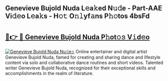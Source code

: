 ## Genevieve Bujold Nuda L𝚎a𝚔ed N𝚞𝚍e - Part-AAE Vi𝚍𝚎o L𝚎a𝚔s - H𝚘𝚝 O𝚗𝚕yf𝚊ns P𝚑𝚘tos 4bsFd

# <h2><a href="http://kf5jeu.oniu.top/?m=Genevieve+Bujold+Nuda">🔗👉 🔴 Genevieve Bujold Nuda P𝚑ot𝚘𝚜 V𝚒d𝚎o</a></h2>

[![Genevieve Bujold Nuda Nu𝚍e𝚜](https://i.imgur.com/0qMVB7G.gif)](http://kf5jeu.oniu.top/?m=Genevieve+Bujold+Nuda)
Online entertainer and digital artist Genevieve Bujold Nuda, famed for creating and sharing dance and lifestyle content via solo and collaborative dance routines and short videos. Talented writer Genevieve Bujold Nuda, recognized for their exceptional skills and accomplishments in the realm of literature.  

